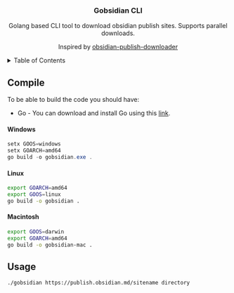 <p align="center">

<h3 align="center">Gobsidian CLI</h3>

<p align="center">
    Golang based CLI tool to download obsidian publish sites. Supports parallel downloads.
</p>

<p align="center">
    Inspired by <a href="https://github.com/Saghetti0/obsidian-publish-downloader">obsidian-publish-downloader</a>
</p>


<!-- TABLE OF CONTENTS -->
<details>
  <summary>Table of Contents</summary>
  <ol>
   <li><a href="#compile">Compile</a></li>
    <li><a href="#usage">Usage</a></li>
  </ol>
</details>

## Compile

To be able to build the code you should have:

* Go - You can download and install Go using this [link](https://golang.org/doc/install).

#### Windows

``` powershell
setx GOOS=windows 
setx GOARCH=amd64
go build -o gobsidian.exe .
```

#### Linux

``` bash
export GOARCH=amd64
export GOOS=linux
go build -o gobsidian .
```

#### Macintosh

``` bash
export GOOS=darwin 
export GOARCH=amd64
go build -o gobsidian-mac .
```

## Usage

``` bash
./gobsidian https://publish.obsidian.md/sitename directory
```
